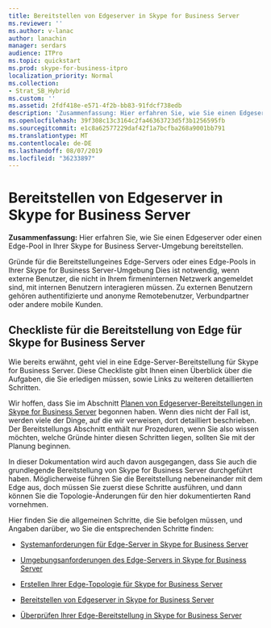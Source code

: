 ```yaml
---
title: Bereitstellen von Edgeserver in Skype for Business Server
ms.reviewer: ''
ms.author: v-lanac
author: lanachin
manager: serdars
audience: ITPro
ms.topic: quickstart
ms.prod: skype-for-business-itpro
localization_priority: Normal
ms.collection:
- Strat_SB_Hybrid
ms.custom: ''
ms.assetid: 2fdf418e-e571-4f2b-bb83-91fdcf738edb
description: 'Zusammenfassung: Hier erfahren Sie, wie Sie einen Edgeserver oder einen Edge-Pool in Ihrer Skype for Business Server-Umgebung bereitstellen.'
ms.openlocfilehash: 39f308c13c3164c2fa46363723d5f3b1256595fb
ms.sourcegitcommit: e1c8a62577229daf42f1a7bcfba268a9001bb791
ms.translationtype: MT
ms.contentlocale: de-DE
ms.lasthandoff: 08/07/2019
ms.locfileid: "36233897"
---
```

# <a name="deploy-edge-server-in-skype-for-business-server"></a>Bereitstellen von Edgeserver in Skype for Business Server
 
**Zusammenfassung:** Hier erfahren Sie, wie Sie einen Edgeserver oder einen Edge-Pool in Ihrer Skype for Business Server-Umgebung bereitstellen.
  
Gründe für die Bereitstellungeines Edge-Servers oder eines Edge-Pools in Ihrer Skype for Business Server-Umgebung Dies ist notwendig, wenn externe Benutzer, die nicht in Ihrem firmeninternen Netzwerk angemeldet sind, mit internen Benutzern interagieren müssen. Zu externen Benutzern gehören authentifizierte und anonyme Remotebenutzer, Verbundpartner oder andere mobile Kunden.
  
## <a name="deployment-checklist-for-the-edge-for-skype-for-business-server"></a>Checkliste für die Bereitstellung von Edge für Skype for Business Server

Wie bereits erwähnt, geht viel in eine Edge-Server-Bereitstellung für Skype for Business Server. Diese Checkliste gibt Ihnen einen Überblick über die Aufgaben, die Sie erledigen müssen, sowie Links zu weiteren detaillierten Schritten.
  
Wir hoffen, dass Sie im Abschnitt [Planen von Edgeserver-Bereitstellungen in Skype for Business Server](../../plan-your-deployment/edge-server-deployments/edge-server-deployments.md) begonnen haben. Wenn dies nicht der Fall ist, werden viele der Dinge, auf die wir verweisen, dort detailliert beschrieben. Der Bereitstellungs Abschnitt enthält nur Prozeduren, wenn Sie also wissen möchten, welche Gründe hinter diesen Schritten liegen, sollten Sie mit der Planung beginnen.
  
In dieser Dokumentation wird auch davon ausgegangen, dass Sie auch die grundlegende Bereitstellung von Skype for Business Server durchgeführt haben. Möglicherweise führen Sie die Bereitstellung nebeneinander mit dem Edge aus, doch müssen Sie zuerst diese Schritte ausführen, und dann können Sie die Topologie-Änderungen für den hier dokumentierten Rand vornehmen.
  
Hier finden Sie die allgemeinen Schritte, die Sie befolgen müssen, und Angaben darüber, wo Sie die entsprechenden Schritte finden:
  
- [Systemanforderungen für Edge-Server in Skype for Business Server](../../plan-your-deployment/edge-server-deployments/system-requirements.md)
    
- [Umgebungsanforderungen des Edge-Servers in Skype for Business Server](../../plan-your-deployment/edge-server-deployments/edge-environmental-requirements.md)
    
- [Erstellen Ihrer Edge-Topologie für Skype for Business Server](create-your-edge-topology.md)
    
- [Bereitstellen von Edgeserver in Skype for Business Server](deploy-edge-servers.md)
    
- [Überprüfen Ihrer Edge-Bereitstellung in Skype for Business Server](validate-edge-deployment.md)
    

